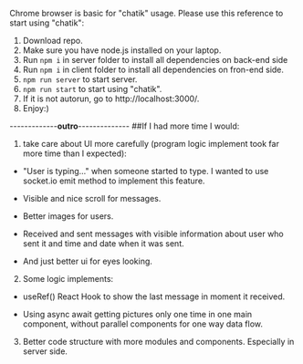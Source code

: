 Chrome browser is basic for "chatik" usage.
Please use this reference to start using "chatik":

1. Download repo.
2. Make sure you have node.js installed on your laptop.
3. Run `npm i` in server folder to install all dependencies on back-end side
4. Run `npm i` in client folder to install all dependencies on fron-end side.
5. `npm run server` to start server.
6. `npm run start` to start using "chatik".
7. If it is not autorun, go to http://localhost:3000/.
8. Enjoy:)

-------------**outro**--------------
##If I had more time I would:

1. take care about UI more carefully (program logic implement took far more time than I expected):

- "User is typing..." when someone started to type. I wanted to use socket.io emit method to implement this feature.

- Visible and nice scroll for messages.

- Better images for users.

- Received and sent messages with visible information about user who sent it and time and date when it was sent.

- And just better ui for eyes looking.

2. Some logic implements:

- useRef() React Hook to show the last message in moment it received.

- Using async await getting pictures only one time in one main component, without parallel components for one way data flow.

3. Better code structure with more modules and components. Especially in server side.
